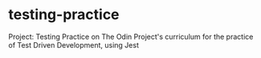 # testing-practice
Project: Testing Practice on The Odin Project's curriculum for the practice of Test Driven Development, using Jest
